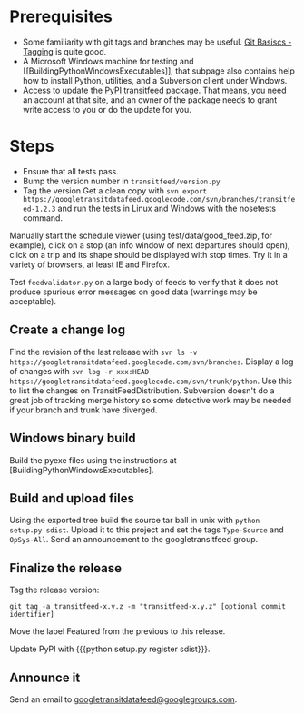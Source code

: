 # Prerequisites

* Some familiarity with git tags and branches may be useful. [Git Basiscs - Tagging](http://git-scm.com/book/en/Git-Basics-Tagging) is quite good.
* A Microsoft Windows machine for testing and [[BuildingPythonWindowsExecutables]]; that subpage also contains help how to install Python, utilities, and a Subversion client under Windows.
* Access to update the [PyPI transitfeed](http://pypi.python.org/pypi/transitfeed) package.  That means, you need an account at that site, and an owner of the package needs to grant write access to you or do the update for you.

# Steps

* Ensure that all tests pass.
* Bump the version number in `transitfeed/version.py`
* Tag the version
Get a clean copy with `svn export https://googletransitdatafeed.googlecode.com/svn/branches/transitfeed-1.2.3` and run the tests in Linux and Windows with the nosetests command. 

Manually start the schedule viewer (using test/data/good_feed.zip, for example), click on a stop (an info window of next departures should open), click on a trip and its shape should be displayed with stop times. Try it in a variety of browsers, at least IE and Firefox.

Test `feedvalidator.py` on a large body of feeds to verify that it does not produce spurious error messages on good data (warnings may be acceptable).

## Create a change log

Find the revision of the last release with `svn ls -v https://googletransitdatafeed.googlecode.com/svn/branches`. Display a log of changes with `svn log -r xxx:HEAD https://googletransitdatafeed.googlecode.com/svn/trunk/python`. Use this to list the changes on TransitFeedDistribution. Subversion doesn't do a great job of tracking merge history so some detective work may be needed if your branch and trunk have diverged.

## Windows binary build

Build the pyexe files using the instructions at [BuildingPythonWindowsExecutables].

## Build and upload files

Using the exported tree build the source tar ball in unix with `python setup.py sdist`. Upload it to this project and set the tags `Type-Source` and `OpSys-All`.  Send an announcement to the googletransitfeed group.

## Finalize the release

Tag the release version:

`git tag -a transitfeed-x.y.z -m "transitfeed-x.y.z" [optional commit identifier]`

Move the label Featured from the previous to this release.

Update PyPI with {{{python setup.py register sdist}}}.

## Announce it

Send an email to googletransitdatafeed@googlegroups.com.